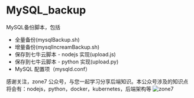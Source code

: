 # MySQL_backup
MySQL备份脚本，包括
- 全量备份(mysqlBackup.sh)
- 增量备份(mysqlIncreamBackup.sh)
- 保存到七牛云脚本 - nodejs 实现(upload.js)
- 保存到七牛云脚本 - python 实现(upload.py)
- MySQL 配置项（mysqld.conf）

感谢关注，zone7 公众号，与您一起学习分享后端知识。本公众号涉及的知识点将会有：nodejs，python，docker，kubernetes，后端架构等
![zone7](https://github.com/zonezoen/blog/blob/master/img/zone_qrcode.jpg)

